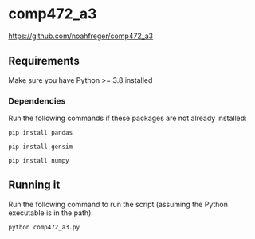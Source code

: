 # comp472_a3

https://github.com/noahfreger/comp472_a3

## Requirements
Make sure you have Python >= 3.8 installed

### Dependencies
Run the following commands if these packages are not already installed:
```
pip install pandas

pip install gensim

pip install numpy
```

## Running it
Run the following command to run the script (assuming the Python executable is in the path):

`python comp472_a3.py`
